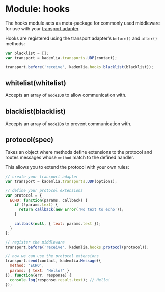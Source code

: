 Module: hooks
==================

The hooks module acts as meta-package for commonly used middleware for use
with your [transport adapter](rpc.md).

Hooks are registered using the transport adapter's `before()` and `after()`
methods:

```js
var blacklist = [];
var transport = kademlia.transports.UDP(contact);

transport.before('receive', kademlia.hooks.blacklist(blacklist));
```

## whitelist(whitelist)

Accepts an array of `nodeID`s to allow communication with.

## blacklist(blacklist)

Accepts an array of `nodeID`s to prevent communication with.

## protocol(spec)

Takes an object where methods define extensions to the protocol and routes
messages whose `method` match to the defined handler.

This allows you to extend the protocol with your own rules:

```js
// create your transport adapter
var transport = kademlia.transports.UDP(options);

// define your protocol extensions
var protocol = {
  ECHO: function(params, callback) {
    if (!params.text) {
      return callback(new Error('No text to echo'));
    }

    callback(null, { text: params.text });
  }
};

// register the middleware
transport.before('receive', kademlia.hooks.protocol(protocol));

// now we can use the protocol extensions
transport.send(contact, kademlia.Message({
  method: 'ECHO',
  params: { text: 'Hello!' }
}), function(err, response) {
  console.log(response.result.text); // Hello!
});
```
